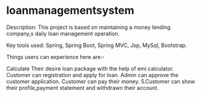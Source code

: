 # loanmanagementsystem
Description: This project is based on maintaining a money lending company,s daily loan management operation.

Key tools used: Spring, Spring Boot, Spring MVC, Jsp, MySql, Bootstrap.

Things users can experience here are:-

Calculate Their desire loan package with the help of emi calculator.
Customer can registration and apply for loan.
Admin can approve the customer application.
Customer can pay their money. 5.Customer can show their profile,payment statement and withdrawn their account.
